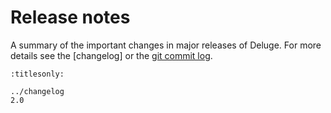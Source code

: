 # Release notes

A summary of the important changes in major releases of Deluge. For more details see
the [changelog] or the [git commit log].

```{toctree}
:titlesonly:

../changelog
2.0
```

[git commit log]: http://git.deluge-torrent.org/deluge/log/?h=master
